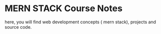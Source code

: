 # MERN STACK Course Notes

here, you will find web development concepts ( mern stack), projects and source code.

